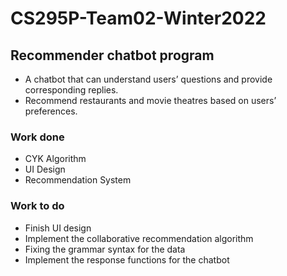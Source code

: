 # CS295P-Team02-Winter2022

## Recommender chatbot program
- A chatbot that can understand users’ questions and provide corresponding replies.
- Recommend restaurants and movie theatres based on users’ preferences.

### Work done
- CYK Algorithm
- UI Design
- Recommendation System

### Work to do
- Finish UI design
- Implement the collaborative recommendation algorithm
- Fixing the grammar syntax for the data
- Implement the response functions for the chatbot

